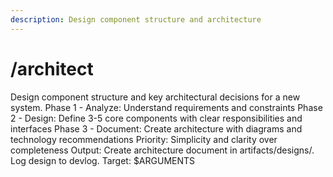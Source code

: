```yaml
---
description: Design component structure and architecture
---
```


# /architect

<instructions>
Design component structure and key architectural decisions for a new system.
</instructions>

<approach>
Phase 1 - Analyze: Understand requirements and constraints
Phase 2 - Design: Define 3-5 core components with clear responsibilities and interfaces
Phase 3 - Document: Create architecture with diagrams and technology recommendations
Priority: Simplicity and clarity over completeness
Output: Create architecture document in artifacts/designs/. Log design to devlog.
</approach>

<context>
Target: $ARGUMENTS
</context>
